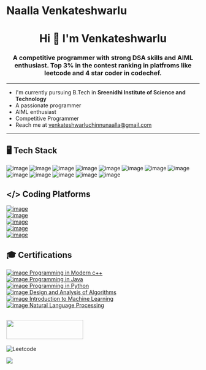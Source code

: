# Naalla Venkateshwarlu
<h1 align="center"> Hi  👋 I'm Venkateshwarlu</h1>

<!--
**W-A-R-L-U/w-a-r-l-u** is a ✨ _special_ ✨ repository because its `README.md` (this file) appears on your GitHub profile.

Here are some ideas to get you started:

- 🔭 I’m currently working on ...
- 🌱 I’m currently learning ...
- 👯 I’m looking to collaborate on ...
- 🤔 I’m looking for help with ...
- 💬 Ask me about ...
- 📫 How to reach me: ...
- 😄 Pronouns: ...
- ⚡ Fun fact: ...
-->


<h3 align="center">A competitive programmer with strong DSA skills and AIML enthusiast. Top 3% in the contest ranking in platfroms like leetcode and 4 star coder in codechef.</h3>

-----------------------------------------------------------------------------------------------------------------------------------

* I'm currently pursuing B.Tech in **Sreenidhi Institute of Science and Technology**
* A passionate programmer
* AIML enthusiast
* Competitive Programmer
* Reach me at venkateshwarluchinnunaalla@gmail.com

-----------------------------------------------------------------------------------------------------------------------------------

## 🖥️ Tech Stack

![image](https://github.com/W-A-R-L-U/w-a-r-l-u/assets/114277372/ca4acfef-70e9-47b8-b32b-7fb18a1a48cf)
![image](https://github.com/W-A-R-L-U/w-a-r-l-u/assets/114277372/8d3af2cc-5393-4e84-bdb0-40a989b13b06)
![image](https://github.com/W-A-R-L-U/w-a-r-l-u/assets/114277372/ba6f4fca-fa79-4276-b953-73486c28e0be)
![image](https://github.com/W-A-R-L-U/w-a-r-l-u/assets/114277372/55be0ff3-adb6-4c0b-88e9-9defb961f3e6)
![image](https://github.com/W-A-R-L-U/w-a-r-l-u/assets/114277372/dd3362b3-e928-4bf7-aaa4-f2706577c509)
![image](https://github.com/W-A-R-L-U/w-a-r-l-u/assets/114277372/79a78545-d1a0-4dab-8b3e-ce79065de956)
![image](https://github.com/W-A-R-L-U/w-a-r-l-u/assets/114277372/0c3076c1-633b-4833-b149-855b0b5055af)
![image](https://github.com/W-A-R-L-U/w-a-r-l-u/assets/114277372/8d18eb39-40d3-4423-997d-b8eaf1aeb60d)
![image](https://github.com/W-A-R-L-U/w-a-r-l-u/assets/114277372/770ede30-ed70-4859-b37f-e3c5a5adcfaa)
![image](https://github.com/W-A-R-L-U/w-a-r-l-u/assets/114277372/daef4fad-2a36-4faa-88a4-4dfda4ec3f3e)
![image](https://github.com/W-A-R-L-U/w-a-r-l-u/assets/114277372/5a4e086f-ac6f-4b97-a60b-2b20e7422d7b)
![image](https://github.com/W-A-R-L-U/w-a-r-l-u/assets/114277372/5d47aa61-8488-47a1-a064-10f1559587cd)
![image](https://github.com/W-A-R-L-U/w-a-r-l-u/assets/114277372/6ebc3f2e-48f0-48ed-b9df-468b3efefc36)


## </> Coding Platforms
[![image](https://github.com/W-A-R-L-U/w-a-r-l-u/assets/114277372/5bd3df67-78a6-4997-9051-7fbdce4cda99)](https://leetcode.com/u/WARLU/)
<br>
[![image](https://github.com/W-A-R-L-U/w-a-r-l-u/assets/114277372/f26f168d-acc7-44e7-9339-6e19113eea34)](https://www.codechef.com/users/warlu_naalla)
<br>
[![image](https://github.com/W-A-R-L-U/w-a-r-l-u/assets/114277372/50dc8eef-6e7a-4f07-ba68-f6c99fdde74b)](https://codeforces.com/profile/WARLU)
<br>
[![image](https://github.com/W-A-R-L-U/w-a-r-l-u/assets/114277372/d76d0aac-4580-4cb2-9b54-ff4836a1c8ed)](https://www.hackerrank.com/profile/WARLU)
<br>
[![image](https://github.com/W-A-R-L-U/w-a-r-l-u/assets/114277372/fa2ada40-0cb2-4ddc-8105-6d5cb6365564)](https://www.hackerearth.com/@warlu)


## 🎓 Certifications
[![image](https://github.com/W-A-R-L-U/w-a-r-l-u/assets/114277372/3dd86d4b-8822-458a-8b93-7f1af591a911) Programming in Modern c++](https://drive.google.com/file/d/1FhlmjjaLF4pM_okuOaNU2V5lOOkJ9bYc/view?usp=sharing)
<br>
[![image](https://github.com/W-A-R-L-U/w-a-r-l-u/assets/114277372/3dd86d4b-8822-458a-8b93-7f1af591a911) Programming in Java](https://drive.google.com/file/d/1D4H2ptKjSu5_OwkjUJwQLL_JHksJV-OG/view?usp=sharing)
<br>
[![image](https://github.com/W-A-R-L-U/w-a-r-l-u/assets/114277372/3dd86d4b-8822-458a-8b93-7f1af591a911) Programming in Python](https://drive.google.com/file/d/1z3MgAXz6M4OVn2hqMaLRAB_NDuqKP5_f/view?usp=sharing)
<br>
[![image](https://github.com/W-A-R-L-U/w-a-r-l-u/assets/114277372/3dd86d4b-8822-458a-8b93-7f1af591a911) Design and Analysis of Algorithms](https://drive.google.com/file/d/1W57s4JmVTUMi65tGxgYQpy9bw_6eweNc/view?usp=sharing)
<br>
[![image](https://github.com/W-A-R-L-U/w-a-r-l-u/assets/114277372/3dd86d4b-8822-458a-8b93-7f1af591a911) Introduction to Machine Learning](https://drive.google.com/file/d/1uD9pmxknY5kiIyRb-BWJkViJJIF2eiBF/view?usp=sharing)
<br>
[![image](https://github.com/W-A-R-L-U/w-a-r-l-u/assets/114277372/3dd86d4b-8822-458a-8b93-7f1af591a911) Natural Language Processing](https://drive.google.com/file/d/1K8_mtOgSqJ55OPqIONpAYVfBOGUE_gV9/view?usp=sharing)
<br>



## <img src="https://github.com/W-A-R-L-U/w-a-r-l-u/assets/114277372/7e99f07c-b3f0-41aa-b59c-d0c912627511" width="200" height="50">
![Leetcode](https://github.com/W-A-R-L-U/w-a-r-l-u/assets/114277372/8f2ad170-9196-4b23-abc4-39e860b587cc)
<!--
![Leetcode Stats](https://leetcard.jacoblin.cool/warlu)

![](https://leetcard.jacoblin.cool/warlu?ext=contest)
-->


<img src="https://leetcard.jacoblin.cool/warlu?ext=contest">
